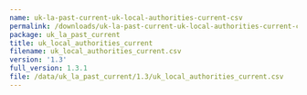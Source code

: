 ```yaml
---
name: uk-la-past-current-uk-local-authorities-current-csv
permalink: /downloads/uk-la-past-current-uk-local-authorities-current-csv/1_3
package: uk_la_past_current
title: uk_local_authorities_current
filename: uk_local_authorities_current.csv
version: '1.3'
full_version: 1.3.1
file: /data/uk_la_past_current/1.3/uk_local_authorities_current.csv
---
```

